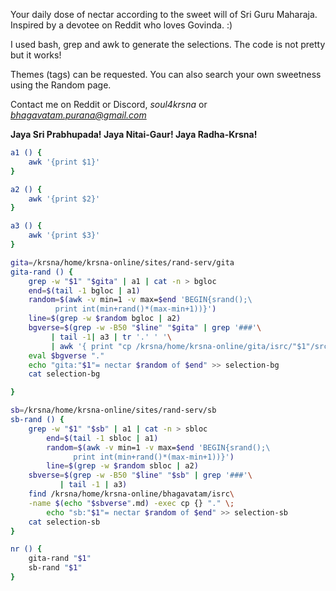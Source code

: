 <!--
.. title: About
.. slug: about
.. date: 2019-08-12 16:30:51 UTC-04:00
.. tags: 
.. category: 
.. link: 
.. description: 
.. type: text
-->

Your daily dose of nectar according to the sweet will of Sri Guru Maharaja. Inspired by a devotee on Reddit who loves Govinda. :)

I used bash, grep and awk to generate the selections. The code is not pretty but it works!

Themes (tags) can be requested. You can also search your own sweetness using the Random page.

Contact me on Reddit or Discord, *soul4krsna* or *bhagavatam.purana@gmail.com*

**Jaya Sri Prabhupada! Jaya Nitai-Gaur! Jaya Radha-Krsna!**

```bash
a1 () {
    awk '{print $1}'
}

a2 () {
    awk '{print $2}'
}

a3 () {
    awk '{print $3}'
}

gita=/krsna/home/krsna-online/sites/rand-serv/gita
gita-rand () {
	grep -w "$1" "$gita" | a1 | cat -n > bgloc
	end=$(tail -1 bgloc | a1)
	random=$(awk -v min=1 -v max=$end 'BEGIN{srand();\
	      print int(min+rand()*(max-min+1))}')
	line=$(grep -w $random bgloc | a2)
	bgverse=$(grep -w -B50 "$line" "$gita" | grep '###'\
	     | tail -1| a3 | tr '.' ' '\
	     | awk '{ print "cp /krsna/home/krsna-online/gita/isrc/"$1"/src/"$2".md"}')
	eval $bgverse "."
	echo "gita:"$1"= nectar $random of $end" >> selection-bg
	cat selection-bg 

}

sb=/krsna/home/krsna-online/sites/rand-serv/sb
sb-rand () {
	grep -w "$1" "$sb" | a1 | cat -n > sbloc
        end=$(tail -1 sbloc | a1)
        random=$(awk -v min=1 -v max=$end 'BEGIN{srand();\
              print int(min+rand()*(max-min+1))}')
        line=$(grep -w $random sbloc | a2)
	sbverse=$(grep -w -B50 "$line" "$sb" | grep '###'\
	       | tail -1 | a3)
	find /krsna/home/krsna-online/bhagavatam/isrc\
	-name $(echo "$sbverse".md) -exec cp {} "." \; 
        echo "sb:"$1"= nectar $random of $end" >> selection-sb
	cat selection-sb 
}

nr () {
	gita-rand "$1"
	sb-rand "$1"
}

```

